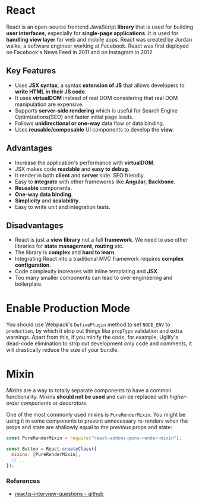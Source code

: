 # React
React is an open-source frontend JavaScript **library** that is used for building **user interfaces**, especially for 
**single-page applications**. It is used for **handling view layer** for web and mobile apps. React was created by 
Jordan walke, a software engineer working at Facebook. React was first deployed on Facebook's News Feed in 2011 and on
Instagram in 2012.

## Key Features
* Uses **JSX syntax**, a syntax **extension of JS** that allows developers to **write HTML in their JS code**.
* It uses **virtualDOM** instead of real DOM considering that real DOM manipulation are expensive.
* Supports **server-side rendering** which is useful for Search Engine Optimizations(SEO) and faster initial page loads.
* Follows **unidirectional or one-way** data flow or data binding.
* Uses **reusable/composable** UI components to develop the **view**.


## Advantages
* Increase the application's performance with **virtualDOM**.
* JSX makes code **readable** and **easy to debug**.
* It render in both **client** and **server** side. SEO friendly.
* Easy to **integrate** with other frameworks like **Angular**, **Backbone**.
* **Reusable** components.
* **One-way data binding**.
* **Simplicity** and **scalability**.
* Easy to write unit and integration tests.

## Disadvantages
* React is just a **view library** not a full **framework**. We need to use other libraries for **state management**, 
  **routing** etc.
* The library is **complex** and **hard to learn**.
* Integrating React into a traditional MVC framework requires **complex configuration**.
* Code complexity increases with inline templating and **JSX**.
* Too many smaller components can lead to over engineering and boilerplate.


# Enable Production Mode
You should use Webpack's `DefinePlugin` method to set `NODE_ENV` to `production`, by which it strip out things like 
`propType` validation and extra warnings. Apart from this, if you minify the code, for example, Uglify's dead-code
elimination to strip out development only code and comments, it will drastically reduce the size of your bundle.

# Mixin
*Mixins* are a way to totally separate components to have a common functionality. Mixins **should not be used** and can 
be replaced with *higher-order components* or *decorators*.

One of the most commonly used mixins is `PureRenderMixin`. You might be using it in some components to prevent 
unnecessary re-renders when the props and state are shallowly equal to the previous props and state:
```jsx
const PureRenderMixin = require("react-addons-pure-render-mixin");

const Button = React.createClass({
  mixins: [PureRenderMixin],
  // ...
});
```




### References
* [reactjs-interview-questions - github](https://github.com/sudheerj/reactjs-interview-questions)